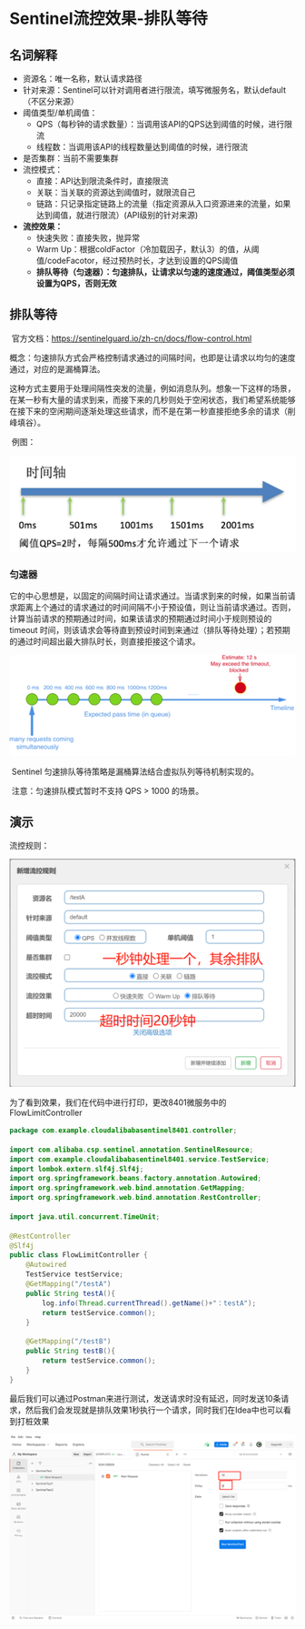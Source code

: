 # Sentinel流控效果-排队等待

## 名词解释

- 资源名：唯一名称，默认请求路径
- 针对来源：Sentinel可以针对调用者进行限流，填写微服务名，默认default（不区分来源）
- 阈值类型/单机阈值：
  - QPS（每秒钟的请求数量）：当调用该API的QPS达到阈值的时候，进行限流
  - 线程数：当调用该API的线程数量达到阈值的时候，进行限流
- 是否集群：当前不需要集群
- 流控模式：
  - 直接：API达到限流条件时，直接限流
  - 关联：当关联的资源达到阈值时，就限流自己
  - 链路：只记录指定链路上的流量（指定资源从入口资源进来的流量，如果达到阈值，就进行限流）(API级别的针对来源)
- **流控效果：**
  - 快速失败：直接失败，抛异常
  - Warm Up：根据coldFactor（冷加载因子，默认3）的值，从阈值/codeFacotor，经过预热时长，才达到设置的QPS阈值
  - **排队等待（匀速器）：匀速排队，让请求以匀速的速度通过，阈值类型必须设置为QPS，否则无效**

## 排队等待

​	官方文档：https://sentinelguard.io/zh-cn/docs/flow-control.html

​	概念：匀速排队方式会严格控制请求通过的间隔时间，也即是让请求以均匀的速度通过，对应的是漏桶算法。

​	这种方式主要用于处理间隔性突发的流量，例如消息队列。想象一下这样的场景，在某一秒有大量的请求到来，而接下来的几秒则处于空闲状态，我们希望系统能够在接下来的空闲期间逐渐处理这些请求，而不是在第一秒直接拒绝多余的请求（削峰填谷）。

​	例图：

![image-20211102175948987](image-20211102175948987.png)



### 匀速器

​	它的中心思想是，以固定的间隔时间让请求通过。当请求到来的时候，如果当前请求距离上个通过的请求通过的时间间隔不小于预设值，则让当前请求通过。否则，计算当前请求的预期通过时间，如果该请求的预期通过时间小于规则预设的 timeout 时间，则该请求会等待直到预设时间到来通过（排队等待处理）；若预期的通过时间超出最大排队时长，则直接拒接这个请求。

![image-20211102182416282](image-20211102182416282.png)

​	Sentinel 匀速排队等待策略是漏桶算法结合虚拟队列等待机制实现的。

​	注意：匀速排队模式暂时不支持 QPS > 1000 的场景。



## 演示

流控规则：

![image-20211102182826152](image-20211102182826152.png)

为了看到效果，我们在代码中进行打印，更改8401微服务中的FlowLimitController

```java
package com.example.cloudalibabasentinel8401.controller;

import com.alibaba.csp.sentinel.annotation.SentinelResource;
import com.example.cloudalibabasentinel8401.service.TestService;
import lombok.extern.slf4j.Slf4j;
import org.springframework.beans.factory.annotation.Autowired;
import org.springframework.web.bind.annotation.GetMapping;
import org.springframework.web.bind.annotation.RestController;

import java.util.concurrent.TimeUnit;

@RestController
@Slf4j
public class FlowLimitController {
    @Autowired
    TestService testService;
    @GetMapping("/testA")
    public String testA(){
        log.info(Thread.currentThread().getName()+"：testA");
        return testService.common();
    }

    @GetMapping("/testB")
    public String testB(){
        return testService.common();
    }
}
```

最后我们可以通过Postman来进行测试，发送请求时没有延迟，同时发送10条请求，然后我们会发现就是排队效果1秒执行一个请求，同时我们在Idea中也可以看到打桩效果

![image-20211102184705742](image-20211102184705742.png)

